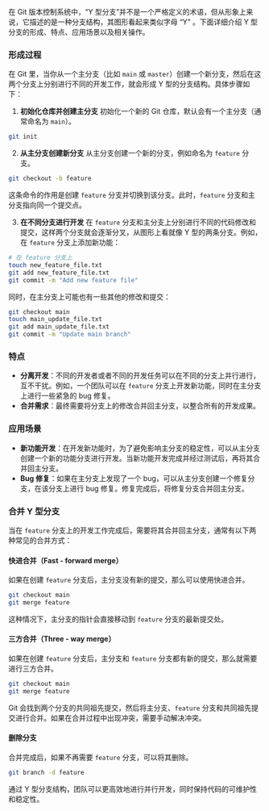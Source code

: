 在 Git 版本控制系统中，“Y 型分支”并不是一个严格定义的术语，但从形象上来说，它描述的是一种分支结构，其图形看起来类似字母 “Y” 。下面详细介绍 Y 型分支的形成、特点、应用场景以及相关操作。

### 形成过程
在 Git 里，当你从一个主分支（比如 `main` 或 `master`）创建一个新分支，然后在这两个分支上分别进行不同的开发工作，就会形成 Y 型的分支结构。具体步骤如下：

1. **初始化仓库并创建主分支**
   初始化一个新的 Git 仓库，默认会有一个主分支（通常命名为 `main`）。
```bash
git init
```
2. **从主分支创建新分支**
   从主分支创建一个新的分支，例如命名为 `feature` 分支。
```bash
git checkout -b feature
```
   这条命令的作用是创建 `feature` 分支并切换到该分支。此时，`feature` 分支和主分支指向同一个提交点。

3. **在不同分支进行开发**
   在 `feature` 分支和主分支上分别进行不同的代码修改和提交，这样两个分支就会逐渐分叉，从图形上看就像 Y 型的两条分支。例如，在 `feature` 分支上添加新功能：
```bash
# 在 feature 分支上
touch new_feature_file.txt
git add new_feature_file.txt
git commit -m "Add new feature file"
```
   同时，在主分支上可能也有一些其他的修改和提交：
```bash
git checkout main
touch main_update_file.txt
git add main_update_file.txt
git commit -m "Update main branch"
```

### 特点
- **分离开发**：不同的开发者或者不同的开发任务可以在不同的分支上并行进行，互不干扰。例如，一个团队可以在 `feature` 分支上开发新功能，同时在主分支上进行一些紧急的 bug 修复。
- **合并需求**：最终需要将分支上的修改合并回主分支，以整合所有的开发成果。

### 应用场景
- **新功能开发**：在开发新功能时，为了避免影响主分支的稳定性，可以从主分支创建一个新的功能分支进行开发。当新功能开发完成并经过测试后，再将其合并回主分支。
- **Bug 修复**：如果在主分支上发现了一个 bug，可以从主分支创建一个修复分支，在该分支上进行 bug 修复。修复完成后，将修复分支合并回主分支。

### 合并 Y 型分支
当在 `feature` 分支上的开发工作完成后，需要将其合并回主分支，通常有以下两种常见的合并方式：

#### 快进合并（Fast - forward merge）
如果在创建 `feature` 分支后，主分支没有新的提交，那么可以使用快进合并。
```bash
git checkout main
git merge feature
```
这种情况下，主分支的指针会直接移动到 `feature` 分支的最新提交处。

#### 三方合并（Three - way merge）
如果在创建 `feature` 分支后，主分支和 `feature` 分支都有新的提交，那么就需要进行三方合并。
```bash
git checkout main
git merge feature
```
Git 会找到两个分支的共同祖先提交，然后将主分支、`feature` 分支和共同祖先提交进行合并。如果在合并过程中出现冲突，需要手动解决冲突。

#### 删除分支
合并完成后，如果不再需要 `feature` 分支，可以将其删除。
```bash
git branch -d feature
```

通过 Y 型分支结构，团队可以更高效地进行并行开发，同时保持代码的可维护性和稳定性。 
